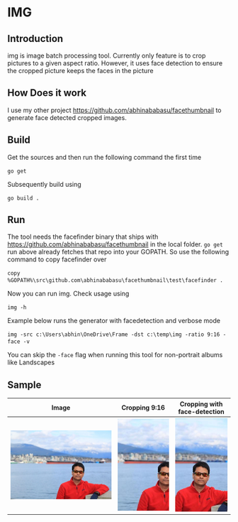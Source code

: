 # IMG 
## Introduction
img is image batch processing tool. Currently only feature is to crop pictures to a given aspect ratio. However, it uses face detection to ensure the cropped picture keeps the faces in the picture
 
## How Does it work
I use my other project https://github.com/abhinababasu/facethumbnail to generate face detected cropped images.

## Build
Get the sources and then run the following command the first time
```
go get
```

Subsequently build using 
```
go build .
```

## Run
The tool needs the facefinder binary that ships with https://github.com/abhinababasu/facethumbnail in the local folder. `go get` run above 
already fetches that repo into your GOPATH. So use the following command to copy facefinder over

```
copy %GOPATH%\src\github.com\abhinababasu\facethumbnail\test\facefinder .
```
Now you can run img. Check usage using
```
img -h
```

Example below runs the generator with facedetection and verbose mode
```
img -src c:\Users\abhin\OneDrive\Frame -dst c:\temp\img -ratio 9:16 -face -v
```

You can skip the `-face` flag when running this tool for non-portrait albums like Landscapes

## Sample

| Image                               | Cropping 9:16                      | Cropping with face-detection       |
| :---------------------------------: | :--------------------------------: | :--------------------------------: |
| ![Portrait](./sample/portrait.JPG) | ![Crop](./sample/crop2.jpg) | ![Thumnail](./sample/crop1.JPG) |


